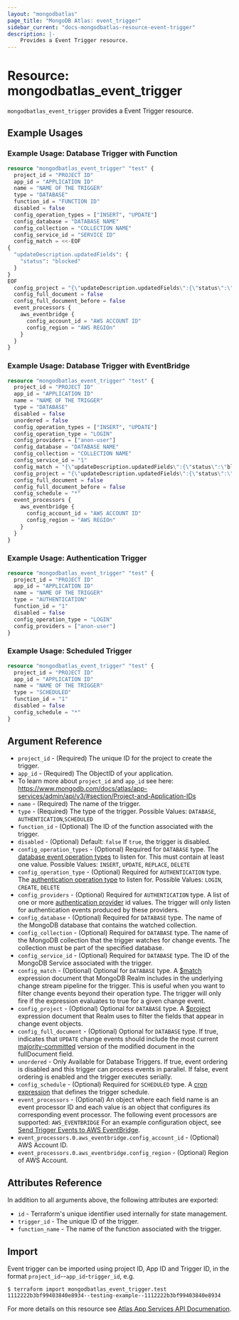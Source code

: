 ```yaml
---
layout: "mongodbatlas"
page_title: "MongoDB Atlas: event_trigger"
sidebar_current: "docs-mongodbatlas-resource-event-trigger"
description: |-
    Provides a Event Trigger resource.
---
```


# Resource: mongodbatlas_event_trigger

`mongodbatlas_event_trigger` provides a Event Trigger resource. 

## Example Usages

### Example Usage: Database Trigger with Function
```terraform
resource "mongodbatlas_event_trigger" "test" {
  project_id = "PROJECT ID"
  app_id = "APPLICATION ID"
  name = "NAME OF THE TRIGGER"
  type = "DATABASE"
  function_id = "FUNCTION ID"
  disabled = false
  config_operation_types = ["INSERT", "UPDATE"]
  config_database = "DATABASE NAME"
  config_collection = "COLLECTION NAME"
  config_service_id = "SERVICE ID"
  config_match = <<-EOF
{
  "updateDescription.updatedFields": {
    "status": "blocked"
  }
}
EOF
  config_project = "{\"updateDescription.updatedFields\":{\"status\":\"blocked\"}}"
  config_full_document = false
  config_full_document_before = false
  event_processors {
    aws_eventbridge {
      config_account_id = "AWS ACCOUNT ID"
      config_region = "AWS REGIOn"
    }
  }
}
```

### Example Usage: Database Trigger with EventBridge
```terraform
resource "mongodbatlas_event_trigger" "test" {
  project_id = "PROJECT ID"
  app_id = "APPLICATION ID"
  name = "NAME OF THE TRIGGER"
  type = "DATABASE"
  disabled = false
  unordered = false
  config_operation_types = ["INSERT", "UPDATE"]
  config_operation_type = "LOGIN"
  config_providers = ["anon-user"]
  config_database = "DATABASE NAME"
  config_collection = "COLLECTION NAME"
  config_service_id = "1"
  config_match = "{\"updateDescription.updatedFields\":{\"status\":\"blocked\"}}"
  config_project = "{\"updateDescription.updatedFields\":{\"status\":\"blocked\"}}"
  config_full_document = false
  config_full_document_before = false
  config_schedule = "*"
  event_processors {
    aws_eventbridge {
      config_account_id = "AWS ACCOUNT ID"
      config_region = "AWS REGIOn"
    }
  }
}
```

### Example Usage: Authentication Trigger
```terraform
resource "mongodbatlas_event_trigger" "test" {
  project_id = "PROJECT ID"
  app_id = "APPLICATION ID"
  name = "NAME OF THE TRIGGER"
  type = "AUTHENTICATION"
  function_id = "1"
  disabled = false
  config_operation_type = "LOGIN"
  config_providers = ["anon-user"]
}
```

### Example Usage: Scheduled Trigger
```terraform
resource "mongodbatlas_event_trigger" "test" {
  project_id = "PROJECT ID"
  app_id = "APPLICATION ID"
  name = "NAME OF THE TRIGGER"
  type = "SCHEDULED"
  function_id = "1"
  disabled = false
  config_schedule = "*"
}
```

## Argument Reference

* `project_id` - (Required) The unique ID for the project to create the trigger.
* `app_id` - (Required) The ObjectID of your application.
* To learn more about `project_id` and `app_id` see here: https://www.mongodb.com/docs/atlas/app-services/admin/api/v3/#section/Project-and-Application-IDs 
* `name` - (Required) The name of the trigger.
* `type` - (Required) The type of the trigger. Possible Values: `DATABASE`, `AUTHENTICATION`,`SCHEDULED`
* `function_id` - (Optional) The ID of the function associated with the trigger.
* `disabled` - (Optional) Default: `false` If `true`, the trigger is disabled.
* `config_operation_types` - (Optional) Required for `DATABASE` type. The [database event operation types](https://docs.mongodb.com/realm/triggers/database-triggers/#std-label-database-events) to listen for. This must contain at least one value. Possible Values: `INSERT`, `UPDATE`, `REPLACE`, `DELETE`
* `config_operation_type` - (Optional) Required for `AUTHENTICATION` type. The [authentication operation type](https://docs.mongodb.com/realm/triggers/authentication-triggers/#std-label-authentication-event-operation-types) to listen for. Possible Values: `LOGIN`, `CREATE`, `DELETE`
* `config_providers` - (Optional) Required for `AUTHENTICATION` type. A list of one or more [authentication provider](https://docs.mongodb.com/realm/authentication/providers/) id values. The trigger will only listen for authentication events produced by these providers.
* `config_database` - (Optional) Required for `DATABASE` type. The name of the MongoDB database that contains the watched collection.
* `config_collection` - (Optional) Required for `DATABASE` type. The name of the MongoDB collection that the trigger watches for change events. The collection must be part of the specified database.
* `config_service_id` - (Optional) Required for `DATABASE` type. The ID of the MongoDB Service associated with the trigger.
* `config_match` - (Optional) Optional for `DATABASE` type. A [$match](https://docs.mongodb.com/manual/reference/operator/aggregation/match/) expression document that MongoDB Realm includes in the underlying change stream pipeline for the trigger. This is useful when you want to filter change events beyond their operation type. The trigger will only fire if the expression evaluates to true for a given change event.
* `config_project` - (Optional) Optional for `DATABASE` type. A [$project](https://docs.mongodb.com/manual/reference/operator/aggregation/project/) expression document that Realm uses to filter the fields that appear in change event objects.
* `config_full_document` - (Optional) Optional for `DATABASE` type. If true, indicates that `UPDATE` change events should include the most current [majority-committed](https://docs.mongodb.com/manual/reference/read-concern-majority/) version of the modified document in the fullDocument field.
* `unordered` - Only Available for Database Triggers. If true, event ordering is disabled and this trigger can process events in parallel. If false, event ordering is enabled and the trigger executes serially.
* `config_schedule` - (Optional) Required for `SCHEDULED` type. A [cron expression](https://docs.mongodb.com/realm/triggers/cron-expressions/) that defines the trigger schedule.
* `event_processors` - (Optional) An object where each field name is an event processor ID and each value is an object that configures its corresponding event processor. The following event processors are supported: `AWS_EVENTBRIDGE` For an example configuration object, see [Send Trigger Events to AWS EventBridge](https://docs.mongodb.com/realm/triggers/eventbridge/#std-label-event_processor_example).
* `event_processors.0.aws_eventbridge.config_account_id` - (Optional) AWS Account ID.
* `event_processors.0.aws_eventbridge.config_region` - (Optional) Region of AWS Account.

## Attributes Reference

In addition to all arguments above, the following attributes are exported:

* `id` - Terraform's unique identifier used internally for state management.
* `trigger_id` - The unique ID of the trigger.
* `function_name` - The name of the function associated with the trigger.

## Import

Event trigger can be imported using project ID, App ID and Trigger ID, in the format `project_id`--`app_id`-`trigger_id`, e.g.

```
$ terraform import mongodbatlas_event_trigger.test 1112222b3bf99403840e8934--testing-example--1112222b3bf99403840e8934
```
For more details on this resource see [Atlas App Services API Documenation](https://www.mongodb.com/docs/atlas/app-services/admin/api/v3/). 
